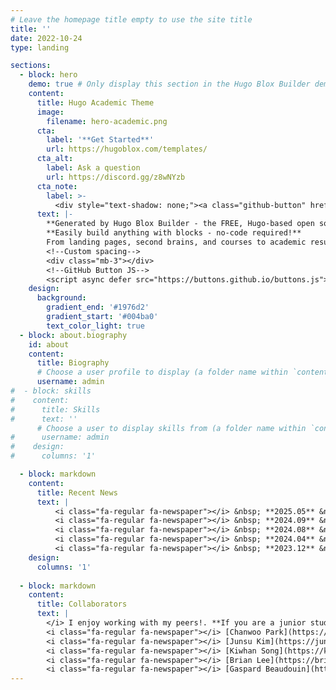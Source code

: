 ```yaml
---
# Leave the homepage title empty to use the site title
title: ''
date: 2022-10-24
type: landing

sections:
  - block: hero
    demo: true # Only display this section in the Hugo Blox Builder demo site
    content:
      title: Hugo Academic Theme
      image:
        filename: hero-academic.png
      cta:
        label: '**Get Started**'
        url: https://hugoblox.com/templates/
      cta_alt:
        label: Ask a question
        url: https://discord.gg/z8wNYzb
      cta_note:
        label: >-
          <div style="text-shadow: none;"><a class="github-button" href="https://github.com/HugoBlox/hugo-blox-builder" data-icon="octicon-star" data-size="large" data-show-count="true" aria-label="Star">Star Hugo Blox Builder</a></div><div style="text-shadow: none;"><a class="github-button" href="https://github.com/HugoBlox/theme-academic-cv" data-icon="octicon-star" data-size="large" data-show-count="true" aria-label="Star">Star the Academic template</a></div>
      text: |-
        **Generated by Hugo Blox Builder - the FREE, Hugo-based open source website builder trusted by 500,000+ sites.**
        **Easily build anything with blocks - no-code required!**
        From landing pages, second brains, and courses to academic resumés, conferences, and tech blogs.
        <!--Custom spacing-->
        <div class="mb-3"></div>
        <!--GitHub Button JS-->
        <script async defer src="https://buttons.github.io/buttons.js"></script>
    design:
      background:
        gradient_end: '#1976d2'
        gradient_start: '#004ba0'
        text_color_light: true
  - block: about.biography
    id: about
    content:
      title: Biography
      # Choose a user profile to display (a folder name within `content/authors/`)
      username: admin
#  - block: skills
#    content:
#      title: Skills
#      text: ''
      # Choose a user to display skills from (a folder name within `content/authors/`)
#      username: admin
#    design:
#      columns: '1'

  - block: markdown
    content:
      title: Recent News
      text: |
          <i class="fa-regular fa-newspaper"></i> &nbsp; **2025.05** &nbsp; Two papers ([Discrete Diffusion](https://arxiv.org/abs/2502.06768), [LoRA theory](https://arxiv.org/abs/2502.09376)) are accepted at ICML 2025, both as oral presentations! (Top 1.0%). <br><br>
          <i class="fa-regular fa-newspaper"></i> &nbsp; **2024.09** &nbsp;  I’m starting my Ph.D. at Harvard University, prospectively advised by Prof. [Sitan Chen](https://sitanchen.com/) and [Sham KaKade](https://shamulent.github.io/). I’m really thrilled to pursue my research career at Harvard University! <br><br>
          <i class="fa-regular fa-newspaper"></i> &nbsp; **2024.08** &nbsp; I'm honored to be selected as Ilju Foundation scholarship, which supports graduate students studying abroad. <br><br>
          <i class="fa-regular fa-newspaper"></i> &nbsp; **2024.04** &nbsp; Excited to announce my new paper, [Optimal Acceleration for Minimax and Fixed-Point Problems is Not Unique](https://arxiv.org/abs/2404.13228) (ICML 2024, Spotlight, Top 3.5%). By proposing novel algorithms, we suggested that the optimal acceleration mechanism in minimax optimization and fixed-point problems is not unique. Surprisingly, our new algorithms are **H-dual** to the prior anchor-based accelerated methods: We discover H-duality in other setups! <br><br>
          <i class="fa-regular fa-newspaper"></i> &nbsp; **2023.12** &nbsp; I attended [NeurIPS 2023](https://neurips.cc/Conferences/2023) and gave a poster presentation. <br><br>
    design:
      columns: '1'
  
  - block: markdown
    content:
      title: Collaborators
      text: |
        </i> I enjoy working with my peers!. **If you are a junior student and willing to work with me, do not hesitate to reach out to me!** <br><br>
        <i class="fa-regular fa-newspaper"></i> [Chanwoo Park](https://chanwoo-park-official.github.io/): Optimization theory, Oct 2022 - Oct 2023.  [1](https://proceedings.neurips.cc/paper_files/paper/2023/hash/4947292b9f5e7d4ab792fa35537f8b96-Abstract-Conference.html), [2](https://arxiv.org/abs/2311.17296)) <br>
        <i class="fa-regular fa-newspaper"></i> [Junsu Kim](https://junsukim.notion.site/): Theoretical analysis of LoRA fine-tuning, June 2024 - Jan 2025. ([3](https://scholar.google.com/citations?view_op=view_citation&hl=ko&user=1bXthLsAAAAJ&citation_for_view=1bXthLsAAAAJ:UeHWp8X0CEIC)) <br>
        <i class="fa-regular fa-newspaper"></i> [Kiwhan Song](https://kiwhan.dev/): Diffusion models, Jan 2025 - Present <br>
        <i class="fa-regular fa-newspaper"></i> [Brian Lee](https://brianlck.github.io): Generative modeling for discrete data, April 2025 - Present <br>
        <i class="fa-regular fa-newspaper"></i> [Gaspard Beaudouin](https://www.linkedin.com/in/gaspard-beaudouin-/) : Image editing with diffusion models, April 2025 - Present
---
```

